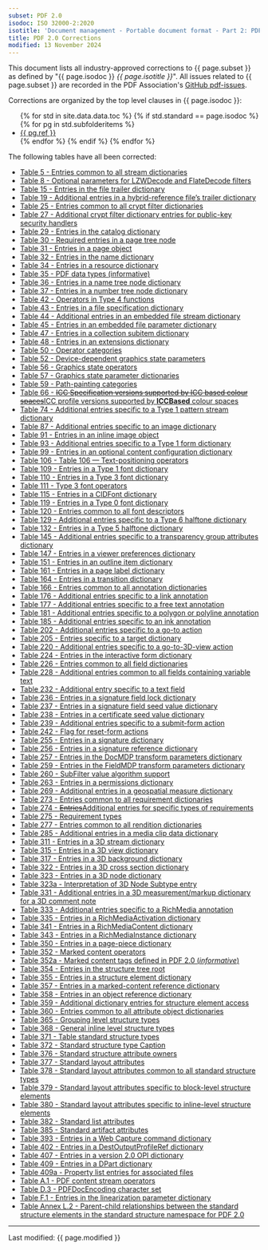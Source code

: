 ```yaml
---
subset: PDF 2.0
isodoc: ISO 32000-2:2020
isotitle: 'Document management - Portable document format - Part 2: PDF 2.0'
title: PDF 2.0 Corrections
modified: 13 November 2024
---
```


<p>
This document lists all industry-approved corrections to {{ page.subset }} as defined by "{{ page.isodoc }} <i>{{ page.isotitle }}</i>".
All issues related to {{ page.subset }} are recorded in the PDF Association's <a href="https://github.com/pdf-association/pdf-issues" target="_blank">GitHub pdf-issues</a>.
</p>

<p>Corrections are organized by the top level clauses in {{ page.isodoc }}:</p>

<ul>
    {% for std in site.data.data.toc %}
         {% if std.standard == page.isodoc %}
            {% for pg in std.subfolderitems %}
            <li><a href="{{ pg.url }}">{{ pg.ref }}</a></li>
           {% endfor %}
        {% endif %}
    {% endfor %}
</ul>

<p>The following tables have all been corrected:</p>
<ul>
<li><a href="clause07.html#Table5">Table 5 - Entries common to all stream dictionaries</a></li>
<li><a href="clause07.html#Table8">Table 8 - Optional parameters for LZWDecode and FlateDecode filters</a></li>
<li><a href="clause07.html#Table15">Table 15 - Entries in the file trailer dictionary</a></li>
<li><a href="clause07.html#Table19">Table 19 - Additional entries in a hybrid-reference file’s trailer dictionary</a></li>
<li><a href="clause07.html#Table25">Table 25 - Entries common to all crypt filter dictionaries</a></li>
<li><a href="clause07.html#Table27">Table 27 - Additional crypt filter dictionary entries for public-key security handlers</a></li>
<li><a href="clause07.html#Table29">Table 29 - Entries in the catalog dictionary</a></li>
<li><a href="clause07.html#Table30">Table 30 - Required entries in a page tree node</a></li>
<li><a href="clause07.html#Table31">Table 31 - Entries in a page object</a></li>
<li><a href="clause07.html#Table32">Table 32 - Entries in the name dictionary</a></li>
<li><a href="clause07.html#Table34">Table 34 - Entries in a resource dictionary</a></li>
<li><a href="clause07.html#Table35">Table 35 - PDF data types <ins onMouseEnter="mouseEnter(this)" data-issue="322" data-iso="approved">(informative)</ins></a></li>
<li><a href="clause07.html#Table36">Table 36 - Entries in a name tree node dictionary</a></li>
<li><a href="clause07.html#Table37">Table 37 - Entries in a number tree node dictionary</a></li>
<li><a href="clause07.html#Table42">Table 42 - Operators in Type 4 functions</a></li>
<li><a href="clause07.html#Table43">Table 43 - Entries in a file specification dictionary</a></li>
<li><a href="clause07.html#Table44">Table 44 - Additional entries in an embedded file stream dictionary</a></li>
<li><a href="clause07.html#Table45">Table 45 - Entries in an embedded file parameter dictionary</a></li>
<li><a href="clause07.html#Table47">Table 47 - Entries in a collection subitem dictionary</a></li>
<li><a href="clause07.html#Table48">Table 48 - Entries in an extensions dictionary</a></li>
<li><a href="clause08.html#Table50">Table 50 - Operator categories</a></li>
<li><a href="clause08.html#Table52">Table 52 - Device-dependent graphics state parameters</a></li>
<li><a href="clause08.html#Table56">Table 56 - Graphics state operators</a></li>
<li><a href="clause08.html#Table57">Table 57 - Graphics state parameter dictionaries</a></li>
<li><a href="clause08.html#Table59">Table 59 - Path-painting categories</a></li>
<li><a href="clause08.html#Table66">Table 66 - <del onMouseEnter="mouseEnter(this)" data-issue="181" data-iso="approved">ICC Specification versions supported by ICC based colour spaces</del><ins onMouseEnter="mouseEnter(this)" data-issue="181" data-iso="approved">ICC profile versions supported by <b>ICCBased</b> colour spaces</ins></a></li>
<li><a href="clause08.html#Table74">Table 74 - Additional entries specific to a Type 1 pattern <ins onMouseEnter="mouseEnter(this)" data-issue="294" data-iso="approved">stream</ins> dictionary</a></li>
<li><a href="clause08.html#Table87">Table 87 - Additional entries specific to an image dictionary</a></li>
<li><a href="clause08.html#Table91">Table 91 - Entries in an inline image object</a></li>
<li><a href="clause08.html#Table93">Table 93 - Additional entries specific to a Type 1 form dictionary</a></li>
<li><a href="clause08.html#Table99">Table 99 - Entries in an optional content configuration dictionary</a></li>
<li><a href="clause09.html#Table106">Table 106 - Table 106 — Text-positioning operators</a></li>
<li><a href="clause09.html#Table109">Table 109 - Entries in a Type 1 font dictionary</a></li>
<li><a href="clause09.html#Table110">Table 110 - Entries in a Type 3 font dictionary</a></li>
<li><a href="clause09.html#Table111">Table 111 - Type 3 font operators</a></li>
<li><a href="clause09.html#Table115">Table 115 - Entries in a CIDFont dictionary</a></li>
<li><a href="clause09.html#Table119">Table 119 - Entries in a Type 0 font dictionary</a></li>
<li><a href="clause09.html#Table120">Table 120 - Entries common to all font descriptors</a></li>
<li><a href="clause10.html#Table129">Table 129 - Additional entries specific to a Type 6 halftone dictionary</a></li>
<li><a href="clause10.html#Table132">Table 132 - Entries in a Type 5 halftone dictionary</a></li>
<li><a href="clause11.html#Table145">Table 145 - Additional entries specific to a transparency group attributes dictionary</a></li>
<li><a href="clause12.html#Table147">Table 147 - Entries in a viewer preferences dictionary</a></li>
<li><a href="clause12.html#Table151">Table 151 - Entries in an outline item dictionary</a></li>
<li><a href="clause12.html#Table161">Table 161 - Entries in a page label dictionary</a></li>
<li><a href="clause12.html#Table164">Table 164 - Entries in a transition dictionary</a></li>
<li><a href="clause12.html#Table166">Table 166 - Entries common to all annotation dictionaries</a></li>
<li><a href="clause12.html#Table176">Table 176 - Additional entries specific to a link annotation</a></li>
<li><a href="clause12.html#Table177">Table 177 - Additional entries specific to a free text annotation</a></li>
<li><a href="clause12.html#Table181">Table 181 - Additional entries specific to a polygon or polyline annotation</a></li>
<li><a href="clause12.html#Table185">Table 185 - Additional entries specific to an ink annotation</a></li>
<li><a href="clause12.html#Table202">Table 202 - Additional entries specific to a go-to action</a></li>
<li><a href="clause12.html#Table205">Table 205 - Entries specific to a target dictionary</a></li>
<li><a href="clause12.html#Table220">Table 220 - Additional entries specific to a go-to-3D-view action</a></li>
<li><a href="clause12.html#Table224">Table 224 - Entries in the interactive form dictionary</a></li>
<li><a href="clause12.html#Table226">Table 226 - Entries common to all field dictionaries</a></li>
<li><a href="clause12.html#Table228">Table 228 - Additional entries common to all fields containing variable text</a></li>
<li><a href="clause12.html#Table232">Table 232 - Additional entry specific to a text field</a></li>
<li><a href="clause12.html#Table236">Table 236 - Entries in a signature field lock dictionary</a></li>
<li><a href="clause12.html#Table237">Table 237 - Entries in a signature field seed value dictionary</a></li>
<li><a href="clause12.html#Table238">Table 238 - Entries in a certificate seed value dictionary</a></li>
<li><a href="clause12.html#Table239">Table 239 - Additional entries specific to a submit-form action</a></li>
<li><a href="clause12.html#Table242">Table 242 - Flag for reset-form actions</a></li>
<li><a href="clause12.html#Table255">Table 255 - Entries in a signature dictionary</a></li>
<li><a href="clause12.html#Table256">Table 256 - Entries in a signature reference dictionary</a></li>
<li><a href="clause12.html#Table257">Table 257 - Entries in the DocMDP transform parameters dictionary</a></li>
<li><a href="clause12.html#Table259">Table 259 - Entries in the FieldMDP transform parameters dictionary</a></li>
<li><a href="clause12.html#Table260">Table 260 - SubFilter value algorithm support</a></li>
<li><a href="clause12.html#Table263">Table 263 - Entries in a permissions dictionary</a></li>
<li><a href="clause12.html#Table269">Table 269 - Additional entries in a geospatial measure dictionary</a></li>
<li><a href="clause12.html#Table273">Table 273 - Entries common to all requirement dictionaries</a></li>
<li><a href="clause12.html#Table274">Table 274 - <del onMouseEnter="mouseEnter(this)" data-issue="187" data-iso="approved">Entries</del><ins onMouseEnter="mouseEnter(this)" data-issue="187" data-iso="approved">Additional entries</ins> for specific types of requirements</a></li>
<li><a href="clause12.html#Table275">Table 275 - Requirement types</a></li>
<li><a href="clause13.html#Table277">Table 277 - Entries common to all rendition dictionaries</a></li>
<li><a href="clause13.html#Table285">Table 285 - Additional entries in a media clip data dictionary</a></li>
<li><a href="clause13.html#Table311">Table 311 - Entries in a 3D stream dictionary</a></li>
<li><a href="clause13.html#Table315">Table 315 - Entries in a 3D view dictionary</a></li>
<li><a href="clause13.html#Table317">Table 317 - Entries in a 3D background dictionary</a></li>
<li><a href="clause13.html#Table322">Table 322 - Entries in a 3D cross section dictionary</a></li>
<li><a href="clause13.html#Table323">Table 323 - Entries in a 3D node dictionary</a></li>
<li><ins onMouseEnter="mouseEnter(this)" data-issue="156" data-iso="approved"><a href="clause13.html#Table323a">Table 323a - Interpretation of 3D Node Subtype entry</a></ins></li>
<li><a href="clause13.html#Table331">Table 331 - Additional entries in a 3D measurement/markup dictionary for a 3D comment note</a></li>
<li><a href="clause13.html#Table333">Table 333 - Additional entries specific to a RichMedia annotation</a></li>
<li><a href="clause13.html#Table335">Table 335 - Entries in a RichMediaActivation dictionary</a></li>
<li><a href="clause13.html#Table341">Table 341 - Entries in a RichMediaContent dictionary</a></li>
<li><a href="clause13.html#Table343">Table 343 - Entries in a RichMediaInstance dictionary</a></li>
<li><a href="clause14.html#Table350">Table 350 - Entries in a page-piece dictionary</a></li>
<li><a href="clause14.html#Table352">Table 352 - Marked content operators</a></li>
<li><a href="clause14.html#Table352a"><ins onMouseEnter="mouseEnter(this)" data-issue="334" data-iso="approved">Table 352a - Marked content tags defined in PDF 2.0 (<i>informative</i>)</ins></a></li>
<li><a href="clause14.html#Table354">Table 354 - Entries in the structure tree root</a></li>
<li><a href="clause14.html#Table355">Table 355 - Entries in a structure element dictionary</a></li>
<li><a href="clause14.html#Table357">Table 357 - Entries in a marked-content reference dictionary</a></li>
<li><a href="clause14.html#Table358">Table 358 - Entries in an object reference dictionary</a></li>
<li><a href="clause14.html#Table359">Table 359 - Additional dictionary entries for structure element access</a></li>
<li><a href="clause14.html#Table360">Table 360 - Entries common to all attribute object dictionaries</a></li>
<li><a href="clause14.html#Table365">Table 365 - Grouping level structure types</a></li>
<li><a href="clause14.html#Table368">Table 368 - General inline level structure types</a></li>
<li><a href="clause14.html#Table371">Table 371 - Table standard structure types</a></li>
<li><a href="clause14.html#Table372">Table 372 - Standard structure type Caption</a></li>
<li><a href="clause14.html#Table376">Table 376 - Standard structure attribute owners</a></li>
<li><a href="clause14.html#Table377">Table 377 - Standard layout attributes</a></li>
<li><a href="clause14.html#Table378">Table 378 - Standard layout attributes common to all standard structure types</a></li>
<li><a href="clause14.html#Table379">Table 379 - Standard layout attributes specific to block-level structure elements</a></li>
<li><a href="clause14.html#Table380">Table 380 - Standard layout attributes specific to inline-level structure elements</a></li>
<li><a href="clause14.html#Table382">Table 382 - Standard list attributes</a></li>
<li><a href="clause14.html#Table385">Table 385 - Standard artifact attributes</a></li>
<li><a href="clause14.html#Table393">Table 393 - Entries in a Web Capture command dictionary</a></li>
<li><a href="clause14.html#Table402">Table 402 - Entries in a DestOutputProfileRef dictionary</a></li>
<li><a href="clause14.html#Table407">Table 407 - Entries in a version 2.0 OPI dictionary</a></li>
<li><a href="clause14.html#Table409">Table 409 - Entries in a DPart dictionary</a></li>
<li><a href="clause14.html#Table409a">Table 409a - Property list entries for associated files</a></li>
<li><a href="clauseAnnexA.html#TableA.1">Table A.1 - PDF content stream operators</a></li>
<li><a href="clauseAnnexD.html#TableD.3">Table D.3 - PDFDocEncoding character set</a></li>
<li><a href="clauseAnnexF.html#TableF.1">Table F.1 - Entries in the linearization parameter dictionary</a></li>
<li><a href="clauseAnnexL.html#TableL.2">Table Annex L.2 - Parent-child relationships between the standard structure elements in the standard structure namespace for PDF 2.0</a></li>
</ul>

<hr>
<link rel="stylesheet" href="https://pdf-issues.pdfa.org/assets/iso-style.css">
<p class="footnote">Last modified: {{ page.modified }}</p>
